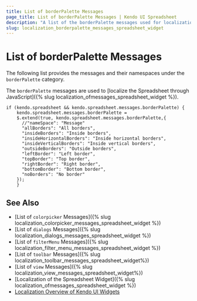 ```yaml
---
title: List of borderPalette Messages
page_title: List of borderPalette Messages | Kendo UI Spreadsheet
description: "A list of the borderPalette messages used for localization of the Kendo UI Spreadsheet widget via JavaScript."
slug: localization_borderpalette_messages_spreadsheet_widget
---
```


# List of borderPalette Messages

The following list provides the messages and their namespaces under the `borderPalette` category.

The `borderPalette` messages are used to [localize the Spreadsheet through JavaScript]({% slug localization_ofmessages_spreadsheet_widget %}).

    if (kendo.spreadsheet && kendo.spreadsheet.messages.borderPalette) {
        kendo.spreadsheet.messages.borderPalette =
        $.extend(true, kendo.spreadsheet.messages.borderPalette,{
          //"nameSpace": "Message"
          "allBorders": "All borders",
          "insideBorders": "Inside borders",
          "insideHorizontalBorders": "Inside horizontal borders",
          "insideVerticalBorders": "Inside vertical borders",
          "outsideBorders": "Outside borders",
          "leftBorder": "Left border",
          "topBorder": "Top border",
          "rightBorder": "Right border",
          "bottomBorder": "Bottom border",
          "noBorders": "No border"
        });
        }

## See Also

* [List of `colorpicker` Messages]({% slug localization_colorpicker_messages_spreadsheet_widget %})
* [List of `dialogs` Messages]({% slug localization_dialogs_messages_spreadsheet_widget %})
* [List of `filterMenu` Messages]({% slug localization_filter_menu_messages_spreadsheet_widget %})
* [List of `toolbar` Messages]({% slug localization_toolbar_messages_spreadsheet_widget%})
* [List of `view` Messages]({% slug localization_view_messages_spreadsheet_widget%})
* [Localization of the Spreadsheet Widget]({% slug localization_ofmessages_spreadsheet_widget %})
* [Localization Overview of Kendo UI Widgets](/framework/localization/overview)
